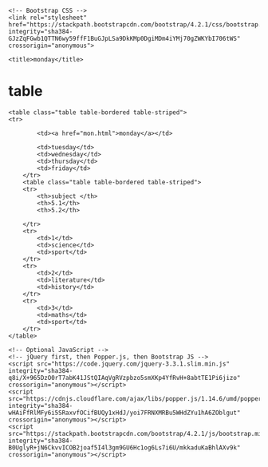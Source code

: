 <!doctype html>
<html lang="en">
  <head>
    <!-- Required meta tags -->
    <meta charset="utf-8">
    <meta name="viewport" content="width=device-width, initial-scale=1, shrink-to-fit=no">

    <!-- Bootstrap CSS -->
    <link rel="stylesheet" href="https://stackpath.bootstrapcdn.com/bootstrap/4.2.1/css/bootstrap.min.css" integrity="sha384-GJzZqFGwb1QTTN6wy59ffF1BuGJpLSa9DkKMp0DgiMDm4iYMj70gZWKYbI706tWS" crossorigin="anonymous">

    <title>monday</title>
  </head>
  <body>
    <h1>table</h1>
	

    <table class="table table-bordered table-striped">
	<tr>
	        
            <td><a href="mon.html">monday</a></td>
		
            <td>tuesday</td>
            <td>wednesday</td>
			<td>thursday</td>
			<td>friday</td>
        </tr>
		<table class="table table-bordered table-striped">
        <tr>
            <th>subject </th>
            <th>5.1</th>
            <th>5.2</th>
			
        </tr>
        <tr>
            <td>1</td>
            <td>science</td>
            <td>sport</td>
        </tr>
        <tr>
            <td>2</td>
            <td>literature</td>
            <td>history</td>
        </tr>
        <tr>
            <td>3</td>
            <td>maths</td>
            <td>sport</td>
        </tr>
    </table>

    <!-- Optional JavaScript -->
    <!-- jQuery first, then Popper.js, then Bootstrap JS -->
    <script src="https://code.jquery.com/jquery-3.3.1.slim.min.js" integrity="sha384-q8i/X+965DzO0rT7abK41JStQIAqVgRVzpbzo5smXKp4YfRvH+8abtTE1Pi6jizo" crossorigin="anonymous"></script>
    <script src="https://cdnjs.cloudflare.com/ajax/libs/popper.js/1.14.6/umd/popper.min.js" integrity="sha384-wHAiFfRlMFy6i5SRaxvfOCifBUQy1xHdJ/yoi7FRNXMRBu5WHdZYu1hA6ZOblgut" crossorigin="anonymous"></script>
    <script src="https://stackpath.bootstrapcdn.com/bootstrap/4.2.1/js/bootstrap.min.js" integrity="sha384-B0UglyR+jN6CkvvICOB2joaf5I4l3gm9GU6Hc1og6Ls7i6U/mkkaduKaBhlAXv9k" crossorigin="anonymous"></script>
  </body>
</html>
